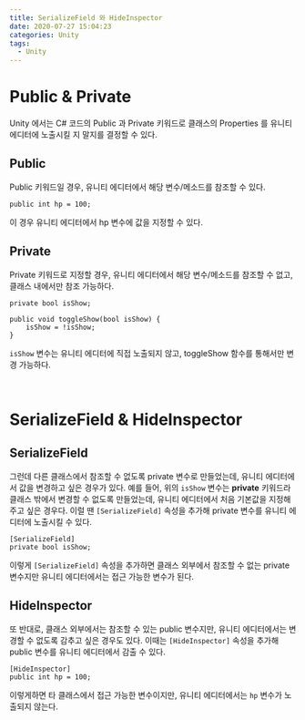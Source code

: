 ```yaml
---
title: SerializeField 와 HideInspector
date: 2020-07-27 15:04:23
categories: Unity
tags:
  - Unity
---
```


# Public & Private
Unity 에서는 C# 코드의 Public 과 Private 키워드로 클래스의 Properties 를 유니티 에디터에 노출시킬 지 말지를 결정할 수 있다.

## Public
Public 키워드일 경우, 유니티 에디터에서 해당 변수/메소드를 참조할 수 있다.
```Csharp
public int hp = 100;
```
이 경우 유니티 에디터에서 hp 변수에 값을 지정할 수 있다.

## Private
Private 키워드로 지정할 경우, 유니티 에디터에서 해당 변수/메소드를 참조할 수 없고, 클래스 내에서만 참조 가능하다.
```Csharp
private bool isShow;

public void toggleShow(bool isShow) {
    isShow = !isShow;
}
```
`isShow` 변수는 유니티 에디터에 직접 노출되지 않고, toggleShow 함수를 통해서만 변경 가능하다.

<br>

# SerializeField & HideInspector
## SerializeField
그런데 다른 클래스에서 참조할 수 없도록 private 변수로 만들었는데, 유니티 에디터에서 값을 변경하고 싶은 경우가 있다.
예를 들어, 위의 `isShow` 변수는 **private** 키워드라 클래스 밖에서 변경할 수 없도록 만들었는데, 유니티 에디터에서 처음 기본값을 지정해주고 싶은 경우다.
이럴 땐 `[SerializeField]` 속성을 추가해 private 변수를 유니티 에디터에 노출시킬 수 있다.
```Csharp
[SerializeField]
private bool isShow;
```
이렇게 `[SerializeField]` 속성을 추가하면 클래스 외부에서 참조할 수 없는 private 변수지만 유니티 에디터에서는 접근 가능한 변수가 된다.

## HideInspector
또 반대로, 클래스 외부에서는 참조할 수 있는 public 변수지만, 유니티 에디터에서는 변경할 수 없도록 감추고 싶은 경우도 있다.
이때는 `[HideInspector]` 속성을 추가해 public 변수를 유니티 에디터에서 감출 수 있다.
```Csharp
[HideInspector]
public int hp = 100;
```
이렇게하면 타 클래스에서 접근 가능한 변수이지만, 유니티 에디터에서는 `hp` 변수가 노출되지 않는다.